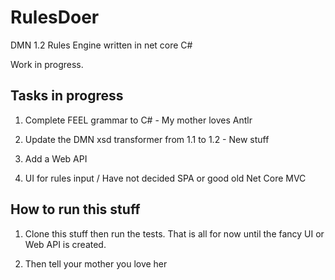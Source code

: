 # RulesDoer

DMN 1.2 Rules Engine written in net core C#

Work in progress.

## Tasks in progress

1. Complete FEEL grammar to C# - My mother loves Antlr

2. Update the DMN xsd transformer from 1.1 to 1.2 - New stuff

3. Add a Web API

4. UI for rules input / Have not decided SPA or good old Net Core MVC

## How to run this stuff

1. Clone this stuff then run the tests. That is all for now until the fancy UI or Web API is created.

2. Then tell your mother you love her
